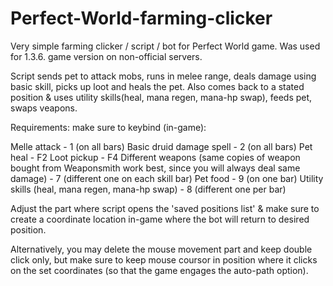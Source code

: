 # Perfect-World-farming-clicker
Very simple farming clicker / script / bot for Perfect World game. Was used for 1.3.6. game version on non-official servers.

Script sends pet to attack mobs, runs in melee range, deals damage using basic skill, picks up loot and heals the pet.
Also comes back to a stated position & uses utility skills(heal, mana regen, mana-hp swap), feeds pet, swaps veapons.

Requirements: make sure to keybind (in-game):

Melle attack - 1 (on all bars)
Basic druid damage spell - 2 (on all bars)
Pet heal - F2
Loot pickup - F4
Different weapons (same copies of weapon bought from Weaponsmith work best, since you will always deal same damage) - 7 (different one on each skill bar)
Pet food - 9 (on one bar)
Utility skills (heal, mana regen, mana-hp swap) - 8 (different one per bar)

Adjust the part where script opens the 'saved positions list' & make sure to create a coordinate location in-game where the bot will return to desired position.

Alternatively, you may delete the mouse movement part and keep double click only, but make sure to keep mouse coursor in position where it clicks on the set coordinates (so that the game engages the auto-path option).
